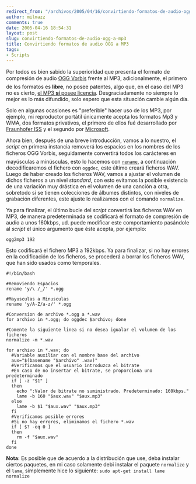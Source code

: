 ```yaml
---
redirect_from: "/archivos/2005/04/16/convirtiendo-formatos-de-audio-ogg-a-mp3/"
author: milmazz
comments: true
date: 2005-04-16 18:54:31
layout: post
slug: convirtiendo-formatos-de-audio-ogg-a-mp3
title: Convirtiendo formatos de audio OGG a MP3
tags:
- Scripts
---
```


Por todos es bien sabido la superioridad que presenta el formato de  compresión
de audio [OGG Vorbis](http://www.vorbis.com/) frente al MP3, adicionalmente, el
primero de los formatos es **libre**, no posee patentes, algo que, en el caso
del MP3 no es cierto, [el MP3 **sí** posee
licencia](http://www.mp3licensing.com/royalty/software.html). Desgraciadamente
no siempre lo mejor es lo más difundido, solo espero que esta situación cambie
algún día.

Solo en algunas ocasiones es "preferible" hacer uso de los MP3, por ejemplo, mi
reproductor portátil únicamente acepta los formatos Mp3 y WMA, dos formatos
privativos, el primero de ellos fué desarrollado por [Fraunhofer
ISS](http://www.iis.fraunhofer.de/) y el segundo por
[Microsoft](http://www.microsoft.com/).

Ahora bien, después de una breve introducción, vamos a lo nuestro, el _script_
en primera instancia removerá los espacios en los nombres de los ficheros OGG
Vorbis, seguidamente convertirá todos los carácteres en mayúsculas a
minúsculas, esto lo hacemos con
[`rename`](/archivos/2005/04/14/renombrando-ficheros-con-rename), a continuación
decodificaremos el fichero con `oggdec`, este último creará ficheros WAV. Luego
de haber creado los ficheros WAV, vamos a ajustar el volumen de dichos ficheros
a un nivel _standard_, con esto evitamos la posible existencia de una variación
muy drástica en el volumen de una canción a otra, sobretodo si se tienen
colecciones de álbumes distintos, con niveles de grabación diferentes, este
ajuste lo realizamos con el comando `normalize`.

Ya para finalizar, el último bucle del _script_ convertirá los ficheros WAV en
MP3, de manera predeterminada se codificará el formato de compresión de audio a
unos 160kbps, ud. puede modificar este comportamiento pasándole al _script_ el
único argumento que éste acepta, por ejemplo:
    
    ogg2mp3 192

Esto codificará el fichero MP3 a 192kbps. Ya para finalizar, si no hay errores
en la codificación de los ficheros, se procederá a borrar los ficheros WAV, que
han sido usados como temporales. 

    #!/bin/bash
    
    #Removiendo Espacios
    rename 'y/\ /_/' *.ogg
    
    #Mayusculas a Minusculas
    rename 'y/A-Z/a-z/' *.ogg
    
    #Conversion de archivo *.ogg a *.wav
    for archivo in *.ogg; do oggdec $archivo; done
    
    #Comente la siguiente linea si no desea igualar el volumen de los ficheros
    normalize -m *.wav
    
    for archivo in *.wav; do
      #Variable auxiliar con el nombre base del archivo
      aux="$(basename "$archivo" .wav)"
      #Verificamos que el usuario introduzca el bitrate
      #En caso de no insertar el bitrate, se proporciona uno predeterminado
      if [ -z "$1" ]
      then
        echo ":Valor de bitrate no suministrado. Predeterminado: 160kbps."
        lame -b 160 "$aux.wav" "$aux.mp3"
      else
        lame -b $1 "$aux.wav" "$aux.mp3"
      fi
      #Verificamos posible errores
      #Si no hay errores, eliminamos el fichero *.wav
      if [ $? -eq 0 ]
      then
        rm -f "$aux.wav"
      fi
    done

**Nota:** Es posible que de acuerdo a la distribución que use, deba instalar
ciertos paquetes, en mi caso solamente debi instalar el paquete `normalize` y el
`lame`,  simplemente hice lo siguiente: `sudo apt-get install lame normalize`